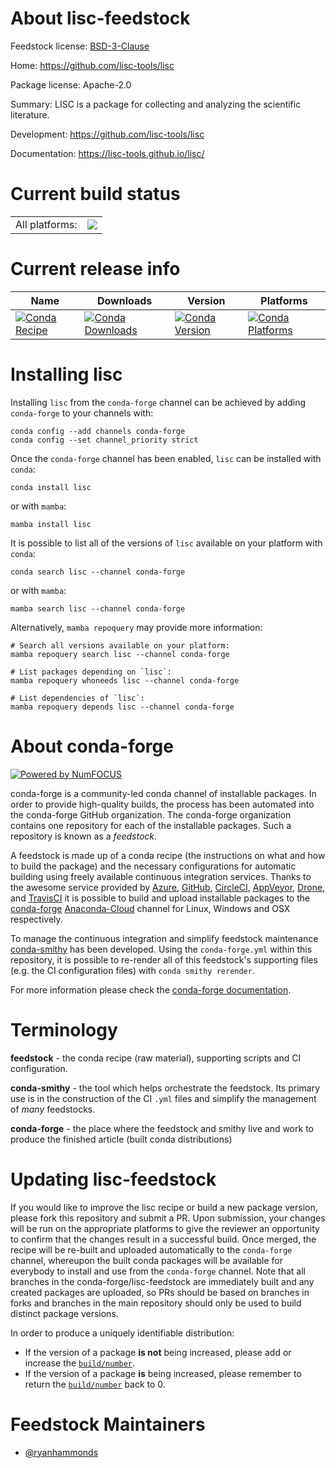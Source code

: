 About lisc-feedstock
====================

Feedstock license: [BSD-3-Clause](https://github.com/conda-forge/lisc-feedstock/blob/main/LICENSE.txt)

Home: https://github.com/lisc-tools/lisc

Package license: Apache-2.0

Summary: LISC is a package for collecting and analyzing the scientific literature.

Development: https://github.com/lisc-tools/lisc

Documentation: https://lisc-tools.github.io/lisc/

Current build status
====================


<table><tr><td>All platforms:</td>
    <td>
      <a href="https://dev.azure.com/conda-forge/feedstock-builds/_build/latest?definitionId=10368&branchName=main">
        <img src="https://dev.azure.com/conda-forge/feedstock-builds/_apis/build/status/lisc-feedstock?branchName=main">
      </a>
    </td>
  </tr>
</table>

Current release info
====================

| Name | Downloads | Version | Platforms |
| --- | --- | --- | --- |
| [![Conda Recipe](https://img.shields.io/badge/recipe-lisc-green.svg)](https://anaconda.org/conda-forge/lisc) | [![Conda Downloads](https://img.shields.io/conda/dn/conda-forge/lisc.svg)](https://anaconda.org/conda-forge/lisc) | [![Conda Version](https://img.shields.io/conda/vn/conda-forge/lisc.svg)](https://anaconda.org/conda-forge/lisc) | [![Conda Platforms](https://img.shields.io/conda/pn/conda-forge/lisc.svg)](https://anaconda.org/conda-forge/lisc) |

Installing lisc
===============

Installing `lisc` from the `conda-forge` channel can be achieved by adding `conda-forge` to your channels with:

```
conda config --add channels conda-forge
conda config --set channel_priority strict
```

Once the `conda-forge` channel has been enabled, `lisc` can be installed with `conda`:

```
conda install lisc
```

or with `mamba`:

```
mamba install lisc
```

It is possible to list all of the versions of `lisc` available on your platform with `conda`:

```
conda search lisc --channel conda-forge
```

or with `mamba`:

```
mamba search lisc --channel conda-forge
```

Alternatively, `mamba repoquery` may provide more information:

```
# Search all versions available on your platform:
mamba repoquery search lisc --channel conda-forge

# List packages depending on `lisc`:
mamba repoquery whoneeds lisc --channel conda-forge

# List dependencies of `lisc`:
mamba repoquery depends lisc --channel conda-forge
```


About conda-forge
=================

[![Powered by
NumFOCUS](https://img.shields.io/badge/powered%20by-NumFOCUS-orange.svg?style=flat&colorA=E1523D&colorB=007D8A)](https://numfocus.org)

conda-forge is a community-led conda channel of installable packages.
In order to provide high-quality builds, the process has been automated into the
conda-forge GitHub organization. The conda-forge organization contains one repository
for each of the installable packages. Such a repository is known as a *feedstock*.

A feedstock is made up of a conda recipe (the instructions on what and how to build
the package) and the necessary configurations for automatic building using freely
available continuous integration services. Thanks to the awesome service provided by
[Azure](https://azure.microsoft.com/en-us/services/devops/), [GitHub](https://github.com/),
[CircleCI](https://circleci.com/), [AppVeyor](https://www.appveyor.com/),
[Drone](https://cloud.drone.io/welcome), and [TravisCI](https://travis-ci.com/)
it is possible to build and upload installable packages to the
[conda-forge](https://anaconda.org/conda-forge) [Anaconda-Cloud](https://anaconda.org/)
channel for Linux, Windows and OSX respectively.

To manage the continuous integration and simplify feedstock maintenance
[conda-smithy](https://github.com/conda-forge/conda-smithy) has been developed.
Using the ``conda-forge.yml`` within this repository, it is possible to re-render all of
this feedstock's supporting files (e.g. the CI configuration files) with ``conda smithy rerender``.

For more information please check the [conda-forge documentation](https://conda-forge.org/docs/).

Terminology
===========

**feedstock** - the conda recipe (raw material), supporting scripts and CI configuration.

**conda-smithy** - the tool which helps orchestrate the feedstock.
                   Its primary use is in the construction of the CI ``.yml`` files
                   and simplify the management of *many* feedstocks.

**conda-forge** - the place where the feedstock and smithy live and work to
                  produce the finished article (built conda distributions)


Updating lisc-feedstock
=======================

If you would like to improve the lisc recipe or build a new
package version, please fork this repository and submit a PR. Upon submission,
your changes will be run on the appropriate platforms to give the reviewer an
opportunity to confirm that the changes result in a successful build. Once
merged, the recipe will be re-built and uploaded automatically to the
`conda-forge` channel, whereupon the built conda packages will be available for
everybody to install and use from the `conda-forge` channel.
Note that all branches in the conda-forge/lisc-feedstock are
immediately built and any created packages are uploaded, so PRs should be based
on branches in forks and branches in the main repository should only be used to
build distinct package versions.

In order to produce a uniquely identifiable distribution:
 * If the version of a package **is not** being increased, please add or increase
   the [``build/number``](https://docs.conda.io/projects/conda-build/en/latest/resources/define-metadata.html#build-number-and-string).
 * If the version of a package **is** being increased, please remember to return
   the [``build/number``](https://docs.conda.io/projects/conda-build/en/latest/resources/define-metadata.html#build-number-and-string)
   back to 0.

Feedstock Maintainers
=====================

* [@ryanhammonds](https://github.com/ryanhammonds/)


